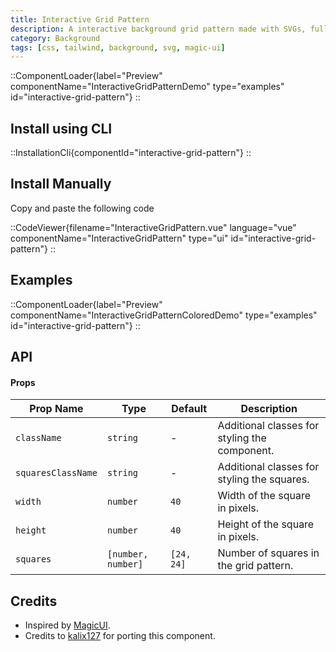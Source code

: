 ```yaml
---
title: Interactive Grid Pattern
description: A interactive background grid pattern made with SVGs, fully customizable.
category: Background
tags: [css, tailwind, background, svg, magic-ui]
---
```


::ComponentLoader{label="Preview" componentName="InteractiveGridPatternDemo" type="examples" id="interactive-grid-pattern"}
::

## Install using CLI

::InstallationCli{componentId="interactive-grid-pattern"}
::

## Install Manually

Copy and paste the following code

::CodeViewer{filename="InteractiveGridPattern.vue" language="vue" componentName="InteractiveGridPattern" type="ui" id="interactive-grid-pattern"}
::

## Examples

::ComponentLoader{label="Preview" componentName="InteractiveGridPatternColoredDemo" type="examples" id="interactive-grid-pattern"}
::

## API

#### Props

| Prop Name          | Type               | Default    | Description                                   |
| ------------------ | ------------------ | ---------- | --------------------------------------------- |
| `className`        | `string`           | -          | Additional classes for styling the component. |
| `squaresClassName` | `string`           | -          | Additional classes for styling the squares.   |
| `width`            | `number`           | `40`       | Width of the square in pixels.                |
| `height`           | `number`           | `40`       | Height of the square in pixels.               |
| `squares`          | `[number, number]` | `[24, 24]` | Number of squares in the grid pattern.        |

## Credits

- Inspired by [MagicUI](https://magicui.design/docs/components/interactive-grid-pattern).
- Credits to [kalix127](https://github.com/kalix127) for porting this component.
